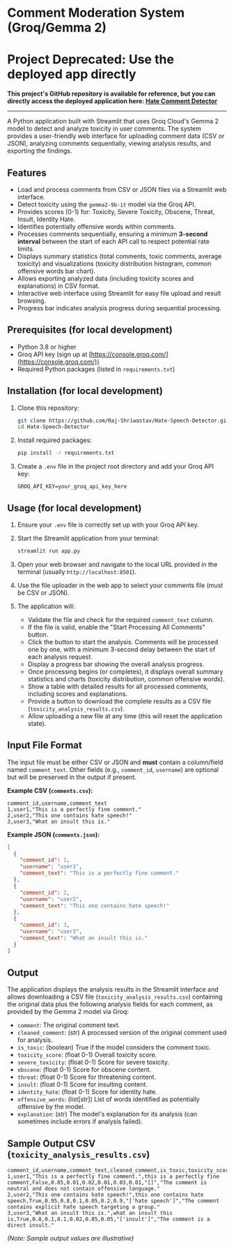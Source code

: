 # Comment Moderation System (Groq/Gemma 2)

# Project Deprecated: Use the deployed app directly

**This project's GitHub repository is available for reference, but you can directly access the deployed application here: [Hate Comment Detector](https://hate-comment-detector.streamlit.app/)**

---

A Python application built with Streamlit that uses Groq Cloud's Gemma 2 model to detect and analyze toxicity in user comments. The system provides a user-friendly web interface for uploading comment data (CSV or JSON), analyzing comments sequentially, viewing analysis results, and exporting the findings.

## Features

-   Load and process comments from CSV or JSON files via a Streamlit web interface.
-   Detect toxicity using the `gemma2-9b-it` model via the Groq API.
-   Provides scores (0-1) for: Toxicity, Severe Toxicity, Obscene, Threat, Insult, Identity Hate.
-   Identifies potentially offensive words within comments.
-   Processes comments sequentially, ensuring a minimum **3-second interval** between the start of each API call to respect potential rate limits.
-   Displays summary statistics (total comments, toxic comments, average toxicity) and visualizations (toxicity distribution histogram, common offensive words bar chart).
-   Allows exporting analyzed data (including toxicity scores and explanations) in CSV format.
-   Interactive web interface using Streamlit for easy file upload and result browsing.
-   Progress bar indicates analysis progress during sequential processing.

## Prerequisites (for local development)

-   Python 3.8 or higher
-   Groq API key (sign up at [https://console.groq.com/](https://console.groq.com/))
-   Required Python packages (listed in `requirements.txt`)

## Installation (for local development)

1.  Clone this repository:
    ```bash
    git clone https://github.com/Raj-Shriwastav/Hate-Speech-Detector.git
    cd Hate-Speech-Detector
    ```

2.  Install required packages:
    ```bash
    pip install -r requirements.txt
    ```

3.  Create a `.env` file in the project root directory and add your Groq API key:
    ```dotenv
    GROQ_API_KEY=your_groq_api_key_here
    ```

## Usage (for local development)

1.  Ensure your `.env` file is correctly set up with your Groq API key.

2.  Start the Streamlit application from your terminal:
    ```bash
    streamlit run app.py
    ```

3.  Open your web browser and navigate to the local URL provided in the terminal (usually `http://localhost:8501`).

4.  Use the file uploader in the web app to select your comments file (must be CSV or JSON).

5.  The application will:
    *   Validate the file and check for the required `comment_text` column.
    *   If the file is valid, enable the "Start Processing All Comments" button.
    *   Click the button to start the analysis. Comments will be processed one by one, with a minimum 3-second delay between the start of each analysis request.
    *   Display a progress bar showing the overall analysis progress.
    *   Once processing begins (or completes), it displays overall summary statistics and charts (toxicity distribution, common offensive words).
    *   Show a table with detailed results for all processed comments, including scores and explanations.
    *   Provide a button to download the complete results as a CSV file (`toxicity_analysis_results.csv`).
    *   Allow uploading a new file at any time (this will reset the application state).

## Input File Format

The input file must be either CSV or JSON and **must** contain a column/field named `comment_text`. Other fields (e.g., `comment_id`, `username`) are optional but will be preserved in the output if present.

**Example CSV (`comments.csv`):**
```csv
comment_id,username,comment_text
1,user1,"This is a perfectly fine comment."
2,user2,"This one contains hate speech!"
3,user3,"What an insult this is."
```

**Example JSON (`comments.json`):**
```json
[
  {
    "comment_id": 1,
    "username": "user1",
    "comment_text": "This is a perfectly fine comment."
  },
  {
    "comment_id": 2,
    "username": "user2",
    "comment_text": "This one contains hate speech!"
  },
  {
    "comment_id": 3,
    "username": "user3",
    "comment_text": "What an insult this is."
  }
]
```

## Output

The application displays the analysis results in the Streamlit interface and allows downloading a CSV file (`toxicity_analysis_results.csv`) containing the original data plus the following analysis fields for each comment, as provided by the Gemma 2 model via Groq:

-   `comment`: The original comment text.
-   `cleaned_comment`: (str) A processed version of the original comment used for analysis.
-   `is_toxic`: (boolean) True if the model considers the comment toxic.
-   `toxicity_score`: (float 0-1) Overall toxicity score.
-   `severe_toxicity`: (float 0-1) Score for severe toxicity.
-   `obscene`: (float 0-1) Score for obscene content.
-   `threat`: (float 0-1) Score for threatening content.
-   `insult`: (float 0-1) Score for insulting content.
-   `identity_hate`: (float 0-1) Score for identity hate.
-   `offensive_words`: (list[str]) List of words identified as potentially offensive by the model.
-   `explanation`: (str) The model's explanation for its analysis (can sometimes include errors if analysis failed).

## Sample Output CSV (`toxicity_analysis_results.csv`)

```csv
comment_id,username,comment_text,cleaned_comment,is_toxic,toxicity_score,severe_toxicity,obscene,threat,insult,identity_hate,offensive_words,explanation
1,user1,"This is a perfectly fine comment.",this is a perfectly fine comment,False,0.05,0.01,0.02,0.01,0.03,0.01,"[]","The comment is neutral and does not contain offensive language."
2,user2,"This one contains hate speech!",this one contains hate speech,True,0.95,0.8,0.1,0.05,0.2,0.9,"['hate speech']","The comment contains explicit hate speech targeting a group."
3,user3,"What an insult this is.",what an insult this is,True,0.8,0.1,0.1,0.02,0.85,0.05,"['insult']","The comment is a direct insult."
```

*(Note: Sample output values are illustrative)*
